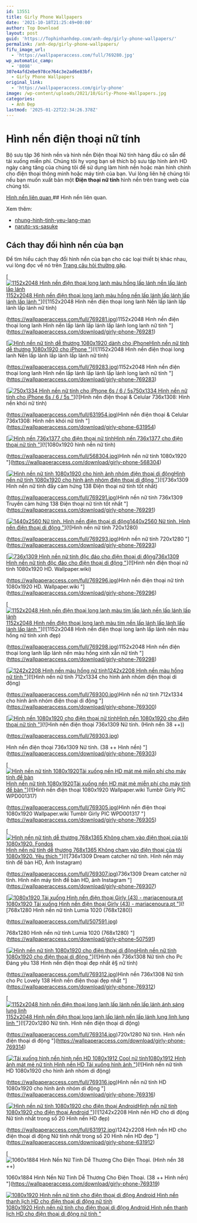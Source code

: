 ```yaml
---
id: 13551
title: Girly Phone Wallpapers
date: '2021-10-18T21:25:49+00:00'
author: Top Download
layout: post
guid: 'https://Tophinhanhdep.com/anh-dep/girly-phone-wallpapers/'
permalink: /anh-dep/girly-phone-wallpapers/
fifu_image_url:
  - 'https://wallpaperaccess.com/full/769280.jpg'
wp_automatic_camp:
  - '8098'
307e4afd2ebe978ce764c3e2ad6e83bf:
  - Girly Phone Wallpapers
original_link:
  - 'https://wallpaperaccess.com/girly-phone'
image: /wp-content/uploads/2021/10/Girly-Phone-Wallpapers.jpg
categories:
  - Ảnh Đẹp
lastmod: '2025-01-22T22:34:26.378Z'
---
```

# Hình nền điện thoại nữ tính

Bộ sưu tập 36 hình nền và hình nền Điện thoại Nữ tính hàng đầu có sẵn để tải xuống miễn phí. Chúng tôi hy vọng bạn sẽ thích bộ sưu tập hình ảnh HD ngày càng tăng của chúng tôi để sử dụng làm hình nền hoặc màn hình chính cho điện thoại thông minh hoặc máy tính của bạn. Vui lòng liên hệ chúng tôi nếu bạn muốn xuất bản một **Điện thoại nữ tính** hình nền trên trang web của chúng tôi.

[Hình nền liên quan ](#related) ## Hình nền liên quan.

   
 Xem thêm:

   
- [nhung-hinh-tinh-yeu-lang-man](https://tophinhanhdep.com/anh-tinh-yeu/nhung-hinh-tinh-yeu-lang-man/)
- [naruto-vs-sasuke](https://tophinhanhdep.com/anh-naruto/naruto-vs-sasuke/)

## Cách thay đổi hình nền của bạn

Để tìm hiểu cách thay đổi hình nền của bạn cho các loại thiết bị khác nhau, vui lòng đọc về nó trên [Trang câu hỏi thường gặp](https://tophinhanhdep.com/faq/).

  
[[![1152x2048 Hình nền điện thoại long lanh màu hồng lấp lánh nền lấp lánh lấp lánh](https://wallpaperaccess.com/full/769280.jpg)1152x2048 Hình nền điện thoại long lanh màu hồng nền lấp lánh lấp lánh lấp lánh lấp lánh "](https://wallpaperaccess.com/download/girly-phone-769280)](![1152x2048 Hình nền điện thoại long lanh Nền lấp lánh lấp lánh lấp lánh nữ tính)

(https://wallpaperaccess.com/full/769281.jpg)1152x2048 Hình nền điện thoại long lanh Hình nền lấp lánh lấp lánh lấp lánh long lanh nữ tính "](https://wallpaperaccess.com/download/girly-phone-769281)

[[![Hình nền nữ tính dễ thương 1080x1920 dành cho iPhone](https://wallpaperaccess.com/full/379755.jpg)Hình nền nữ tính dễ thương 1080x1920 cho iPhone "](https://wallpaperaccess.com/download/girly-phone-379755)](![1152x2048 Hình nền điện thoại long lanh Nền lấp lánh lấp lánh lấp lánh nữ tính)

(https://wallpaperaccess.com/full/769283.jpg)1152x2048 Hình nền điện thoại long lanh Hình nền lấp lánh lấp lánh lấp lánh long lanh nữ tính "](https://wallpaperaccess.com/download/girly-phone-769283)

[[![750x1334 Hình nền nữ tính cho iPhone 6s / 6 / 5s](https://wallpaperaccess.com/full/139265.jpg)750x1334 Hình nền nữ tính cho iPhone 6s / 6 / 5s "](https://wallpaperaccess.com/download/girly-phone-139265)](![Hình nền điện thoại & Celular 736x1308: Hình nền khói nữ tính)

(https://wallpaperaccess.com/full/631954.jpg)Hình nền điện thoại &amp; Celular 736x1308: Hình nền khói nữ tính "](https://wallpaperaccess.com/download/girly-phone-631954)

[[![Hình nền 736x1377 cho điện thoại nữ tính](https://wallpaperaccess.com/full/647477.jpg)Hình nền 736x1377 cho điện thoại nữ tính "](https://wallpaperaccess.com/download/girly-phone-647477)](![1080x1920 hình nền nữ tính)

(https://wallpaperaccess.com/full/568304.jpg)Hình nền nữ tính 1080x1920 "](https://wallpaperaccess.com/download/girly-phone-568304)

[[![Hình nền nữ tính 1080x1920 cho hình ảnh nhóm điện thoại di động](https://wallpaperaccess.com/full/769289.jpg)Hình nền nữ tính 1080x1920 cho hình ảnh nhóm điện thoại di động "](https://wallpaperaccess.com/download/girly-phone-769289)](![736x1309 Hình nền nữ tính đầy cảm hứng 138 Điện thoại nữ tính tốt nhất)

(https://wallpaperaccess.com/full/769291.jpg)Hình nền nữ tính 736x1309 Truyền cảm hứng 138 Điện thoại nữ tính tốt nhất "](https://wallpaperaccess.com/download/girly-phone-769291)

[[![1440x2560 Nữ tính.  Hình nền điện thoại di động](https://wallpaperaccess.com/full/739651.jpg)1440x2560 Nữ tính. Hình nền điện thoại di động "](https://wallpaperaccess.com/download/girly-phone-739651)](![Hình nền nữ tính 720x1280)

(https://wallpaperaccess.com/full/769293.jpg)Hình nền nữ tính 720x1280 "](https://wallpaperaccess.com/download/girly-phone-769293)

[[![736x1309 Hình nền nữ tính độc đáo cho điện thoại di động](https://wallpaperaccess.com/full/769295.jpg)736x1309 Hình nền nữ tính độc đáo cho điện thoại di động "](https://wallpaperaccess.com/download/girly-phone-769295)](![Hình nền điện thoại nữ tính 1080x1920 HD.  Wallpaper.wiki)

(https://wallpaperaccess.com/full/769296.jpg)Hình nền điện thoại nữ tính 1080x1920 HD. Wallpaper.wiki "](https://wallpaperaccess.com/download/girly-phone-769296)

[[![1152x2048 Hình nền điện thoại long lanh màu tím lấp lánh nền lấp lánh lấp lánh](https://wallpaperaccess.com/full/769297.jpg)1152x2048 Hình nền điện thoại long lanh màu tím nền lấp lánh lấp lánh lấp lánh lấp lánh "](https://wallpaperaccess.com/download/girly-phone-769297)](![1152x2048 Hình nền điện thoại long lanh lấp lánh nền màu hồng nữ tính xinh đẹp)

(https://wallpaperaccess.com/full/769298.jpg)1152x2048 Hình nền điện thoại long lanh lấp lánh nền màu hồng xinh xắn nữ tính "](https://wallpaperaccess.com/download/girly-phone-769298)

[[![1242x2208 Hình nền màu hồng nữ tính](https://wallpaperaccess.com/full/769299.jpg)1242x2208 Hình nền màu hồng nữ tính "](https://wallpaperaccess.com/download/girly-phone-769299)](![Hình nền nữ tính 712x1334 cho hình ảnh nhóm điện thoại di động)

(https://wallpaperaccess.com/full/769300.jpg)Hình nền nữ tính 712x1334 cho hình ảnh nhóm điện thoại di động "](https://wallpaperaccess.com/download/girly-phone-769300)

[[![Hình nền 1080x1920 cho điện thoại nữ tính](https://wallpaperaccess.com/full/769302.jpg)Hình nền 1080x1920 cho điện thoại nữ tính "](https://wallpaperaccess.com/download/girly-phone-769302)](![Hình nền điện thoại 736x1309 Nữ tính.  (Hình nền 38 ++))

(https://wallpaperaccess.com/full/769303.jpg)

Hình nền điện thoại 736x1309 Nữ tính. (38 ++ Hình nền) "](https://wallpaperaccess.com/download/girly-phone-769303)

[[![Hình nền nữ tính 1080x1920Tải xuống nền HD mát mẻ miễn phí cho máy tính để bàn](https://wallpaperaccess.com/full/769304.jpg)Hình nền nữ tính 1080x1920Tải xuống nền HD mát mẻ miễn phí cho máy tính để bàn "](https://wallpaperaccess.com/download/girly-phone-769304)](![Hình nền điện thoại 1080x1920 Wallpaper.wiki Tumblr Girly PIC WPD001317)

(https://wallpaperaccess.com/full/769305.jpg)Hình nền điện thoại 1080x1920 Wallpaper.wiki Tumblr Girly PIC WPD001317 "](https://wallpaperaccess.com/download/girly-phone-769305)

[[![Hình nền nữ tính dễ thương 768x1365 Không chạm vào điện thoại của tôi 1080x1920.  Fondos](https://wallpaperaccess.com/full/436515.jpg)Hình nền nữ tính dễ thương 768x1365 Không chạm vào điện thoại của tôi 1080x1920. Yêu thích "](https://wallpaperaccess.com/download/girly-phone-436515)](![736x1309 Dream catcher nữ tính.  Hình nền máy tính để bàn HD, Ảnh Instagram)

(https://wallpaperaccess.com/full/769307.jpg)736x1309 Dream catcher nữ tính. Hình nền máy tính để bàn HD, ảnh Instagram "](https://wallpaperaccess.com/download/girly-phone-769307)

[[![1080x1920 Tải xuống Hình nền điện thoại Girly (43) - mariacenoura.pt](https://wallpaperaccess.com/full/769308.jpg)1080x1920 Tải xuống Hình nền điện thoại Girly (43) - mariacenoura.pt "](https://wallpaperaccess.com/download/girly-phone-769308)](![768x1280 Hình nền nữ tính Lumia 1020 (768x1280))

(https://wallpaperaccess.com/full/507591.jpg)

768x1280 Hình nền nữ tính Lumia 1020 (768x1280) "](https://wallpaperaccess.com/download/girly-phone-507591)

[[![Hình nền nữ tính 1080x1920 cho điện thoại di động](https://wallpaperaccess.com/full/769311.jpg)Hình nền nữ tính 1080x1920 cho điện thoại di động "](https://wallpaperaccess.com/download/girly-phone-769311)](![Hình nền 736x1308 Nữ tính cho Pc Đáng yêu 138 Hình nền điện thoại đẹp nhất ê§ nữ tính)

(https://wallpaperaccess.com/full/769312.jpg)Hình nền 736x1308 Nữ tính cho Pc Lovely 138 Hình nền điện thoại đẹp nhất "](https://wallpaperaccess.com/download/girly-phone-769312)

[[![1152x2048 hình nền điện thoại long lanh lấp lánh nền lấp lánh ánh sáng lung linh](https://wallpaperaccess.com/full/769313.jpg)1152x2048 Hình nền điện thoại long lanh lấp lánh nền lấp lánh lung linh lung linh "](https://wallpaperaccess.com/download/girly-phone-769313)](![720x1280 Nữ tính.  Hình nền điện thoại di động)

(https://wallpaperaccess.com/full/769314.jpg)720x1280 Nữ tính. Hình nền điện thoại di động "](https://wallpaperaccess.com/download/girly-phone-769314)

[[![Tải xuống hình nền hình nền HD 1080x1912 Cool nữ tính](https://wallpaperaccess.com/full/769315.jpg)1080x1912 Hình ảnh mát mẻ nữ tính Hình nền HD Tải xuống hình ảnh "](https://wallpaperaccess.com/download/girly-phone-769315)](![Hình nền nữ tính HD 1080x1920 cho hình ảnh nhóm di động)

(https://wallpaperaccess.com/full/769316.jpg)Hình nền nữ tính HD 1080x1920 cho hình ảnh nhóm di động "](https://wallpaperaccess.com/download/girly-phone-769316)

[[![Hình nền nữ tính 1080x1920 cho điện thoại Android](https://wallpaperaccess.com/full/769317.jpg)Hình nền nữ tính 1080x1920 cho điện thoại Android "](https://wallpaperaccess.com/download/girly-phone-769317)](![1242x2208 Hình nền HD cho di động Nữ tính nhất trong số 20 Hình nền HD đẹp)

(https://wallpaperaccess.com/full/631912.jpg)1242x2208 Hình nền HD cho điện thoại di động Nữ tính nhất trong số 20 Hình nền HD đẹp "](https://wallpaperaccess.com/download/girly-phone-631912)

[![1060x1884 Hình Nền Nữ Tính Dễ Thương Cho Điện Thoại.  (Hình nền 38 ++)](https://wallpaperaccess.com/full/769319.jpg)

1060x1884 Hình Nền Nữ Tính Dễ Thương Cho Điện Thoại. (38 ++ Hình nền) "](https://wallpaperaccess.com/download/girly-phone-769319)

[![1080x1920 Hình nền nữ tính cho điện thoại di động Android Hình nền thanh lịch HD cho điện thoại di động nữ tính](https://wallpaperaccess.com/full/769320.jpg)1080x1920 Hình nền nữ tính cho điện thoại di động Android Hình nền thanh lịch HD cho điện thoại di động nữ tính "](https://wallpaperaccess.com/download/girly-phone-769320)
